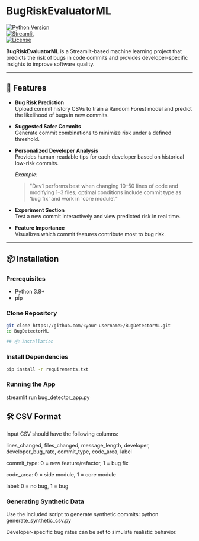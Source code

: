 # BugRiskEvaluatorML

[![Python Version](https://img.shields.io/badge/python-3.8%2B-blue.svg)](https://www.python.org/)  
[![Streamlit](https://img.shields.io/badge/Streamlit-app-orange)](https://streamlit.io/)  
[![License](https://img.shields.io/badge/license-MIT-green.svg)](LICENSE)  

**BugRiskEvaluatorML** is a Streamlit-based machine learning project that predicts the risk of bugs in code commits and provides developer-specific insights to improve software quality.

---

## 🚀 Features

- **Bug Risk Prediction**  
  Upload commit history CSVs to train a Random Forest model and predict the likelihood of bugs in new commits.

- **Suggested Safer Commits**  
  Generate commit combinations to minimize risk under a defined threshold.

- **Personalized Developer Analysis**  
  Provides human-readable tips for each developer based on historical low-risk commits.  

  *Example:*  
  > "Dev1 performs best when changing 10–50 lines of code and modifying 1–3 files; optimal conditions include commit type as 'bug fix' and work in 'core module'."

- **Experiment Section**  
  Test a new commit interactively and view predicted risk in real time.

- **Feature Importance**  
  Visualizes which commit features contribute most to bug risk.

---

## 📦 Installation

### Prerequisites

- Python 3.8+
- pip

### Clone Repository

```bash
git clone https://github.com/<your-username>/BugDetectorML.git
cd BugDetectorML

## 📦 Installation


```
### Install Dependencies

```bash
pip install -r requirements.txt
```

### Running the App
streamlit run bug_detector_app.py

## 🛠 CSV Format

Input CSV should have the following columns:

lines_changed, files_changed, message_length, developer, developer_bug_rate, commit_type, code_area, label

commit_type: 0 = new feature/refactor, 1 = bug fix

code_area: 0 = side module, 1 = core module

label: 0 = no bug, 1 = bug

### Generating Synthetic Data

Use the included script to generate synthetic commits:
python generate_synthetic_csv.py

Developer-specific bug rates can be set to simulate realistic behavior.


